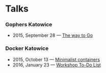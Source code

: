 # Talks

### Gophers Katowice
- 2015, September 28 — [The way to Go](http://go-talks.appspot.com/github.com/jgautheron/talks/2015/waytogo/waytogo.slide#1)

### Docker Katowice
- 2015, October 13 — [Minimalist containers](http://go-talks.appspot.com/github.com/jgautheron/talks/2015/minimalist-containers/minimalist.slide#1)
- 2016, January 23 — [Workshop To-Do List](http://go-talks.appspot.com/github.com/jgautheron/talks/2016/dockerize-todolist/todolist.slide#1)
